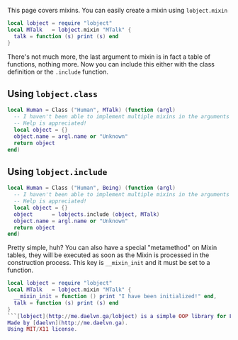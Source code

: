 This page covers mixins.
You can easily create a mixin using `lobject.mixin`
```lua
local lobject = require "lobject"
local MTalk   = lobject.mixin "MTalk" {
  talk = function (s) print (s) end
}
```
There's not much more, the last argument to mixin is in fact a table of functions, nothing more.
Now you can include this either with the class definition or the `.include` function.
## Using `lobject.class`
```lua
local Human = Class ("Human", MTalk) (function (argl)
  -- I haven't been able to implement multiple mixins in the arguments
  -- Help is appreciated!
  local object = {}
  object.name = argl.name or "Unknown"
  return object
end)
```
## Using `lobject.include`
```lua
local Human = Class ("Human", Being) (function (argl)
  -- I haven't been able to implement multiple mixins in the arguments
  -- Help is appreciated!
  local object = {}
  object      = lobjects.include (object, MTalk)
  object.name = argl.name or "Unknown"
  return object
end)
```
Pretty simple, huh?
You can also have a special "metamethod" on Mixin tables, they will be executed as soon as the Mixin is processed in the construction process. This key is `__mixin_init` and it must be set to a function.
```lua
local lobject = require "lobject"
local MTalk   = lobject.mixin "MTalk" {
  __mixin_init = function () print "I have been initialized!" end,
  talk = function (s) print (s) end
}
```[lobject](http://me.daelvn.ga/lobject) is a simple OOP library for Lua.
Made by [daelvn](http://me.daelvn.ga).
Using MIT/X11 license.